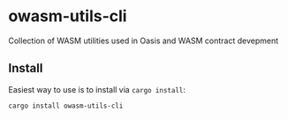 # owasm-utils-cli

Collection of WASM utilities used in Oasis and WASM contract devepment

## Install

Easiest way to use is to install via `cargo install`:

```
cargo install owasm-utils-cli
```
